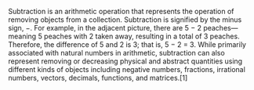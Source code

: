 Subtraction is an arithmetic operation that represents the operation of removing objects from a collection. Subtraction is signified by the minus sign, −. For example, in the adjacent picture, there are 5 − 2 peaches—meaning 5 peaches with 2 taken away, resulting in a total of 3 peaches. Therefore, the difference of 5 and 2 is 3; that is, 5 − 2 = 3. While primarily associated with natural numbers in arithmetic, subtraction can also represent removing or decreasing physical and abstract quantities using different kinds of objects including negative numbers, fractions, irrational numbers, vectors, decimals, functions, and matrices.[1]
